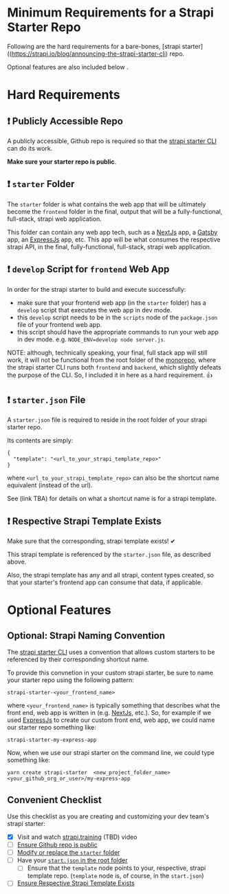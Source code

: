 # Minimum Requirements for a Strapi Starter Repo
Following are the hard requirements for a bare-bones, [strapi starter]((https://strapi.io/blog/announcing-the-strapi-starter-cli) repo.

Optional features are also included below .

# Hard Requirements

## ❗️ Publicly Accessible Repo
A publicly accessible, Github repo is required so that the [strapi starter CLI](https://github.com/strapi/strapi/tree/master/packages/create-strapi-starter) can do its work.

**Make sure your starter repo is public**.

## ❗️ `starter` Folder

The `starter` folder is what contains the web app that will be ultimately become the `frontend` folder in the final, output that will be a fully-functional, full-stack, strapi web application.

This folder can contain any web app tech, such as a [NextJs](https://nextjs.org/) app, a [Gatsby](https://www.gatsbyjs.com/) app, an [ExpressJs](https://expressjs.com/) app, etc.  This app will be what consumes the respective strapi API, in the final, fully-functional, full-stack, strapi web application.

## ❗️ `develop` Script for `frontend` Web App

In order for the strapi starter to build and execute successfully:

* make sure that your frontend web app (in the `starter` folder) has a `develop` script that executes the web app in dev mode.
* this `develop` script needs to be in the `scripts` node of the `package.json` file of your frontend web app.
* this script should have the appropriate commands to run your web app in dev mode. e.g. `NODE_ENV=develop node server.js`.

NOTE: although, technically speaking, your final, full stack app will still work, it will not be functional from the root folder of the [monorepo](https://strapi.training/videos/monorepos-in-strapi-starters), where the strapi starter CLI runs both `frontend` and `backend`, which slightly defeats the purpose of the CLI.  So, I included it in here as a hard requirement. 👍

## ❗️ `starter.json` File

A `starter.json` file is required to reside in the root folder of your strapi starter repo.

Its contents are simply: 
```
{
  "template": "<url_to_your_strapi_template_repo>"
}
```

where `<url_to_your_strapi_template_repo>` can also be the shortcut name equivalent (instead of the url). 

See (link TBA) for details on what a shortcut name is for a strapi template.

## ❗️ Respective Strapi Template Exists

Make sure that the corresponding, strapi template exists! ✔

This strapi template is referenced by the `starter.json` file, as described above.

Also, the strapi template has any and all strapi, content types created, so that your starter's frontend app can consume that data, if applicable.

# Optional Features

## Optional: Strapi Naming Convention

The [strapi starter CLI](https://github.com/strapi/strapi/tree/master/packages/create-strapi-starter) uses a convention that allows custom starters to be referenced by their corresponding shortcut name.  

To provide this convnetion in your custom strapi starter, be sure to name your starter repo using the following pattern:

`strapi-starter-<your_frontend_name>`

where `<your_frontend_name>` is typically something that describes what the front end, web app is written in (e.g. [NextJs](https://nextjs.org/), etc.). So, for example if we used [ExpressJs](https://expressjs.com/) to create our custom front end, web app, we could name our starter repo something like: 

`strapi-starter-my-express-app`

Now, when we use our strapi starter on the command line, we could type something like: 

```
yarn create strapi-starter  <new_project_folder_name>  <your_github_org_or_user>/my-express-app
```

## Convenient Checklist
Use this checklist as you are creating and customizing your dev team's strapi starter: 
- [X] Visit and watch [strapi.training](https://strapi.training) (TBD) video
- [ ] [Ensure Github repo is public](#%EF%B8%8F-publicly-accessible-repo)
- [ ] [Modify or replace the `starter` folder](#%EF%B8%8F-starter-folder)
- [ ] Have your [`start.json` in the root folder](#%EF%B8%8F-starterjson-file)
    - [ ] Ensure that the `template` node points to your, respective, strapi template repo. (`template` node is, of course, in the `start.json`) 
- [ ] [Ensure Respective Strapi Template Exists](#%EF%B8%8F-respective-strapi-template-exists)
